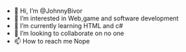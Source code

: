 - 👋 Hi, I’m @JohnnyBivor
- 👀 I’m interested in Web,game and software development
- 🌱 I’m currently learning HTML and c#
- 💞️ I’m looking to collaborate on no one
- 📫 How to reach me Nope

<!---
JohnnyBivor/JohnnyBivor is a ✨ special ✨ repository because its `README.md` (this file) appears on your GitHub profile.
You can click the Preview link to take a look at your changes.
--->
